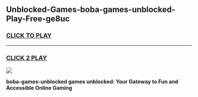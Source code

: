 
## Unblocked-Games-boba-games-unblocked-Play-Free-ge8uc
<h3>
<a href="https://premium76.site?title=boba-games-unblocked&ref=18A1">CLICK TO PLAY</a></h3>
<hr>

<h3>
<a href="https://premium76.site?title=boba-games-unblocked&ref=18A1">CLICK 2 PLAY</a>
  
</h3>

<a href="https://premium76.site?title=boba-games-unblocked&ref=18A1"><img src="https://clearcache.store/games.png"></a>


**boba-games-unblocked games unblocked: Your Gateway to Fun and Accessible Online Gaming**
